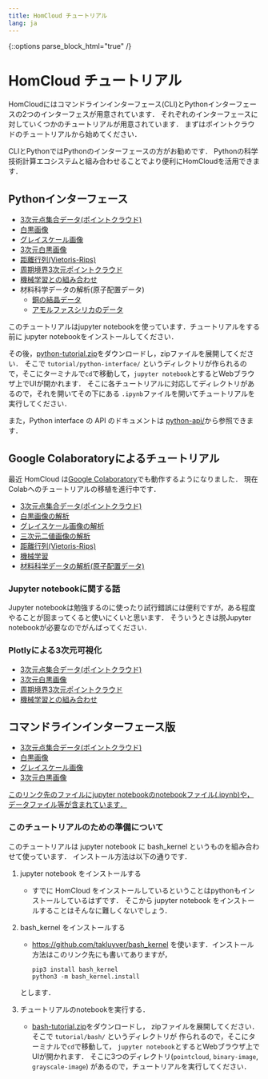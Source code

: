 ```yaml
---
title: HomCloud チュートリアル
lang: ja
---
```

{::options parse_block_html="true" /}

# HomCloud チュートリアル

HomCloudにはコマンドラインインターフェース(CLI)とPythonインターフェースの2つのインターフェスが用意されています．
それぞれのインターフェースに対していくつかのチュートリアルが用意されています．
まずはポイントクラウドのチュートリアルから始めてください．

CLIとPythonではPythonのインターフェースの方がお勧めです．
Pythonの科学技術計算エコシステムと組み合わせることでより便利にHomCloudを活用できます．

## Pythonインターフェース

* [3次元点集合データ(ポイントクラウド)](py-tutorial/pointcloud.html)
* [白黒画像](py-tutorial/binary-image.html)
* [グレイスケール画像](py-tutorial/grayscale-image.html)
* [3次元白黒画像](py-tutorial/binary-3d.html)
* [距離行列(Vietoris-Rips)](py-tutorial/rips.html)
* [周期境界3次元ポイントクラウド](py-tutorial/pointcloud_periodic.html)
* [機械学習との組み合わせ](py-tutorial/ml_pc.html)
* 材料科学データの解析(原子配置データ)
  * [銅の結晶データ](py-tutorial/analysis_of_atomic_configurations-1.html)
  * [アモルファスシリカのデータ](py-tutorial/analysis_of_atomic_configurations-2.html)


このチュートリアルはjupyter notebookを使っています．チュートリアルをする前に
jupyter notebookをインストールしてください．

その後，[python-tutorial.zip](download/python-tutorial.zip)をダウンロードし，zipファイルを展開してください．
そこで `tutorial/python-interface/` というディレクトリが作られるので，そこにターミナルで`cd`で移動して，`jupyter notebook`とするとWebブラウザ上でUIが開かれます．
そこに各チュートリアルに対応してディレクトリがあるので，それを開いてその下にある
`.ipynb`ファイルを開いてチュートリアルを実行してください．

また，Python interface の API のドキュメントは [python-api/](python-api/)から参照できます．

## Google Colaboratoryによるチュートリアル

最近 HomCloud は[Google Colaboratory](colab.research.google.com/)でも動作するようになりました．
現在Colabへのチュートリアルの移植を進行中です．

* [3次元点集合データ(ポイントクラウド)](https://colab.research.google.com/drive/1Ygu6WIblDIqgEamuu25xC9tBHb3X_vEM?usp=sharing)
* [白黒画像の解析](https://colab.research.google.com/drive/1I5mWNFgKxSjpsXVKDXWaeiS6guh2LpEO?usp=sharing)
* [グレイスケール画像の解析](https://colab.research.google.com/drive/1ZHmFVf6p8BFAQgXwfU38fUF3Lt3_iFlJ?usp=sharing)
* [三次元二値画像の解析](https://colab.research.google.com/drive/1uLFxhDtBMYDQGCVJkmUSbRUEzGDeFq4c?usp=sharing)
* [距離行列(Vietoris-Rips)](https://colab.research.google.com/drive/1xzboFLaCKPsBvlcLFEj17Q1lY0cKQmhJ?usp=sharing)
* [機械学習](https://colab.research.google.com/drive/1iDOitCi09VCwHHLRnnSOKmyOl0NMXR1J?usp=sharing)
* [材料科学データの解析(原子配置データ)](https://colab.research.google.com/drive/1iK8yzl0ituB9LN3zKxFYVIwfNQ0BneFT?usp=sharing)

### Jupyter notebookに関する話

Jupyter notebookは勉強するのに使ったり試行錯誤には便利ですが，ある程度やることが固まってくると使いにくいと思います．
そういうときは脱Jupyter notebookが必要なのでがんばってください．

### Plotlyによる3次元可視化

* [3次元点集合データ(ポイントクラウド)](py-tutorial/pointcloud-3d-visualization-by-plotly.html)
* [3次元白黒画像](py-tutorial/binary-3d-3d-visualization-by-plotly.html)
* [周期境界3次元ポイントクラウド](py-tutorial/pointcloud_periodic-3d-visualization-by-plotly.html)
* [機械学習との組み合わせ](py-tutorial/ml_pc-3d-visualization-by-plotly.html)


## コマンドラインインターフェース版

* [3次元点集合データ(ポイントクラウド)](tutorial/pointcloud.html)
* [白黒画像](tutorial/binary-image.html)
* [グレイスケール画像](tutorial/grayscale-image.html)
* [3次元白黒画像](tutorial/binary-3d.html)

[このリンク先のファイルにjupyter notebookのnotebookファイル(.ipynb)や，データファイル等が含まれています．](donwload/bash-tutorial.zip)

### このチュートリアルのための準備について

このチュートリアルは jupyter notebook に bash_kernel というものを組み合わせて使っています．
インストール方法は以下の通りです．

1. jupyter notebook をインストールする
   * すでに HomCloud をインストールしているということはpythonもインストールしているはずです．
     そこから jupyter notebook をインストールすることはそんなに難しくないでしょう．

2. bash_kernel をインストールする
   * https://github.com/takluyver/bash_kernel を使います．インストール方法はこのリンク先にも書いてありますが，
  
         pip3 install bash_kernel
         python3 -m bash_kernel.install
      
    とします．

3. チュートリアルのnotebookを実行する．
   * [bash-tutorial.zip](tutorial/bash-tutorial.zip)をダウンロードし，
     zipファイルを展開してください．そこで `tutorial/bash/` というディレクトリが
     作られるので，そこにターミナルで`cd`で移動して，
     `jupyter notebook`とするとWebブラウザ上でUIが開かれます．
     そこに3つのディレクトリ(`pointcloud`, `binary-image`, `grayscale-image`)
     があるので，チュートリアルを実行してください．


